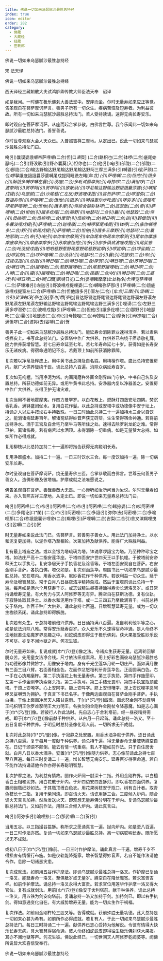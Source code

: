 ```yaml
---
title: 佛说一切如来乌瑟腻沙最胜总持经
index: true
icon: editor
order: 282
category:
  - 佛藏
  - 大藏经
  - 经藏
  - 密教部
---
```


  佛说一切如来乌瑟腻沙最胜总持经  

宋 法天译  

佛说一切如来乌瑟腻沙最胜总持经  

西天译经三藏朝散大夫试鸿胪卿传教大师臣法天奉　诏译  

如是我闻。一时佛在极乐佛刹大善法堂中。安庠而坐。尔时无量寿如来应正等觉。告圣观自在菩萨摩诃萨言。善男子所有一切众生。疾病苦恼及短寿者。为利益彼故。所有一切如来乌瑟腻沙最胜总持法门。若人受持读诵。速得无病长寿安乐。  

即时观自在菩萨摩诃萨。从座而起合掌恭敬。白佛言世尊。我今乐闻此一切如来乌瑟腻沙最胜总持法门。善誓善说。  

尔时世尊观察大会人天众已。入普照吉祥三摩地。从定出已。说此一切如来乌瑟腻沙最胜总持法门曰。  

唵(引)曩谟婆誐嚩帝萨哩嚩(二合)怛[口*束*頁] (二合)路枳也(二合)钵啰(二合)底尾始瑟吒(二合引)野没驮(引)野帝曩莫(入)怛你也(二合)他(引)唵(引)部陇(二合)部陇(二合)部陇(二合)输达野输达野尾输达野尾输达野阿三摩三满多(引)嚩婆(引)娑萨颇(二合)啰拏誐底誐誐曩莎婆嚩尾戍提阿毗诜左睹[牟*含] (引)萨哩嚩(二合)怛他(引)誐多(引)酥誐多嚩啰嚩左曩(引)没哩(二合)多毗试罽摩贺(引)母捺啰(二合)满怛啰(二合)波奈阿(引)贺啰阿(引)贺啰阿(引)欲散驮(引)啰尼输达野输达野誐誐曩莎婆(引)嚩尾戍提(引)乌瑟腻(二合)沙尾惹(仁左反)野波哩戍提(引)娑贺萨啰(二合)啰湿弥(二合)散祖祢帝(引)萨哩嚩(二合)怛他(引)誐多(引)嚩路吉你沙吒波(引)啰弥多(引)波哩布啰尼萨哩嚩(二合)怛他(引)誐多摩(引)帝捺舍部弥钵啰(二合)底瑟致(二合)帝(引)萨哩嚩(二合)怛他(引)誐多纥哩(二合)那野(引)地瑟吒(二合引)曩(引)地瑟致(二合)帝(引)母捺哩(二合)母捺哩(二合)摩贺(引)母捺哩(二合)嚩日啰(二合)迦(引)野僧贺(引)多曩波哩戍提(引)萨哩嚩(二合)迦哩摩(二合)嚩啰拏尾戍提(引)钵啰(二合)底你嚩哩多(二合)野(引)欲尾戍提(引)萨哩嚩(二合)怛他(引)誐多三摩野(引)地瑟吒(二合)曩地瑟致(二合)帝(引)唵(引)牟你牟你摩贺(引)牟你尾牟你尾牟你摩贺(引)尾牟你摩底摩底摩贺(引)摩底摩摩多(引)苏摩底怛他(引)多(引)部多俱致波哩戍提(引)尾娑普(二合)吒没提戍提(引)呬呬惹野惹野尾惹野尾惹野娑摩(引)啰娑摩(二合)啰娑颇(二合)啰娑颇(二合)啰萨哩嚩(二合)没驮(引)地瑟吒(二合引)曩(引)地瑟致(二合)帝(引)戍提戍提(引)没提(引)嚩日哩(二合)嚩日哩(二合)摩贺(引)嚩日哩(二合)苏嚩日哩(二合)嚩日啰(二合)誐哩毗(二合)惹野誐哩毗(二合)尾惹野誐哩毗(二合)嚩日啰(二合)入嚩(二合引)攞(引)誐哩毗(二合)嚩日噜(二合)捺婆(二合)吠(引)嚩日啰(二合)三婆吠(引)嚩日哩(二合)嚩[口*爾]尼嚩日览(二合)婆嚩睹摩摩(此处称名)舍哩览萨哩嚩(二合)萨埵难(引)左迦(引)野波哩戍提哩婆(二合)嚩睹弥萨那(引)萨哩嚩(二合)誐底波哩戍提室左(二合)萨哩嚩(二合)怛他誐多(引)室左(二合) [牟*含]三摩(引)湿嚩(二合引)娑演睹没[亭*也]没[亭*也]悉[亭*也]冒达野冒达野尾冒达野尾冒达野谟左野谟左野尾谟左野尾谟左野输达野输达野尾输达野尾输达野三满多(引)哩谟(二合)左野三满多啰湿弥(二合)波哩戍提(引)萨哩嚩(二合)怛他(引)誐多纥哩(二合)那野(引)地瑟吒(二合)曩(引)地瑟致(二合)帝(引)母捺哩(二合)母捺哩(二合)摩贺(引)母捺哩(二合)满怛啰(二合)波祢(去)娑嚩(二合)贺  

善男子此一切如来乌瑟腻沙最胜总持法门。能延寿命消除罪业速得清净。若以素帛或桦皮上。书写此总持法门。安置塔中作广大供养。作供养已右绕千匝恭敬礼拜。随力供养获增智慧。若七日寿命延至七年。若七年寿命延七十岁。获得如是长寿安乐无诸疾病。得宿命通明记不忘。若戴顶上如前所获消除罪障。  

复次若以净帛及桦皮上。用牛黄书此总持及自名姓。用栴檀作塔。盛此总持安置房内。献广大供养旋绕千匝。诵此总持八百遍。消除众病延寿百岁。  

复次如无栴檀。当用净泥为塔。内画羯磨杵外画金刚界四门守护。中书自己名及安置总持。所获功德如前无异。或用牛黄书此总持。安净器内复以净器盖之。安置房中作广大供养。长得卫护无诸灾难。  

复次当用不著地瞿摩夷。作四方曼拏罗。以白花散上。燃酥灯四盏安坛四隅。焚沉香乳香。满钵盛阏伽水。复用白花作鬘。以此总持或安塔中或功德像中安于坛上。持诵之人以左手按坛右手持数珠。一日三时诵此总持二十一遍加持水三合以自饮之。能消诸病延寿百年。解诸冤结得妙音声获无碍辩。生生常得宿命神通。若将前加持净水。洒于王宫及自舍宅乃至牛马等所住之处。速得去除罗刹龙蛇之难。常得卫护。离诸怖畏。若有病苦以水洒顶。永得消除一切重病。如是无量赞大总持。如如所作必得成就。  

复用柳枝以此总持加持二十一遍即将揩齿获得无病聪明长寿。  

复用净器盛水。加持二十一遍。一日三时饮水三合。每一度饮加持一遍。除一切病安乐长寿。  

尔时圣观自在菩萨摩诃萨。绕无量寿佛三匝。合掌恭敬而白佛言。世尊云何善男子善女人。造佛形像及彼塔庙。护摩成就之法唯愿说之。  

佛告圣观自在菩萨。善哉善哉大无畏。一心谛听如汝所问当为汝说。尔时无量寿如来。亦入普照吉祥三摩地。从定出已。即说一切如来无量寿总持法门曰。  

唵(引)阿密哩(二合)帝(引)阿密哩(二合)帝(引)阿密哩(二合)睹捺婆(二合)吠阿密哩(二合)多尾讫[口*闌] (二合)帝(引)阿密哩(二合)多誐(引)弥你(去)阿密哩(二合)多喻哩那(二合)祢誐誐曩计哩帝(二合)羯哩(引)萨哩嚩(二合)吉梨(二合引)舍叉演羯哩曳(引)娑嚩(二合引)贺  

时无量寿如来说此法门已。告菩萨言。若善男子善女人。用此法门加持净土。以水和泥复更加持。以泥作塔乃至相轮。次第加持及献供养。能得广大殊胜利益。  

复有最上塔庙之法。或以金银为塔琉璃为塔。钵讷摩啰誐宝为塔。乃至种种珍宝之塔。如法庄严高十二指安莲华座。于塔四面安护世四天王以手执幢。于彼塔前安帝释天主以手执弓。复安净居天子手执香花及涂香等。于塔左面安观自在菩萨。右安金刚手菩萨。各执白佛。塔仪如是。复次别画莲华。周围书此一切如来乌瑟腻沙最胜总持。安在塔内。用香水洒净。献妙香花作千种供养。若欲利益一切众生。延于寿命及增智慧故。常于白月八日昼夜洁净精持斋戒。然后于宝塔前诵此总持一千遍。每月如是满六个月获寿千岁。或志诚精进昼夜持诵得寿命长满洛叉岁。或日常持诵增寿无量。有大势力与天人阿修罗等无有异。腾空自在获斯功德。复有仪轨。于寂静处取其净土。以香水和泥用作于塔。或一二三四五乃至数满百千。书前总持安于塔内。作百千种广大供养。诵此总持七百遍。日增智慧延寿无量。或为一切众生枷锁系闭。诵此总持即得解脱。  

复次若有众生。于总持塔前倍兴供养。日日诵持满八百遍。发自利利他平等之心。如是依法消除八难。常得安乐延寿百岁。众人爱乐不久速得宿命神通。是人命终不生地狱畜生焰魔罗界恶趣之中。如蛇蜕皮即得生于极乐佛刹。获大果报受胜妙乐说不可尽。亦复不闻地狱之声。何况生彼。  

尔时无量寿如来。复说成就[巾*(穴/登)]像之法。令诸众生获寿无量。远离轮回解脱众苦。先用童女洁净合线。尺寸依法织成素帛。用上好彩色画彼乌瑟腻沙最胜总持功德形像并微妙字。用像安于塔内。身有千光坐莲华月轮一切庄严。面如满月像有三面三目八臂。右面善相金色。左面作忿怒相利牙青莲华色。正面圆满白色。右一手在心执羯磨杵。第二手执莲花上有无量寿佛。第三手执箭。第四手作施愿印。左第一手作金刚拳执索竖头指。第二手执弓。第三手结无畏印。第四手执宝瓶顶戴塔。于颈上安唵字。心上安阿字。额上安吽字。脐上安怛囕字。足上安讫哩字恶阿啰叉娑嚩贺为拥护。于真言下书已名字。于像两边画观自在菩萨金刚手菩萨。手执白拂。于像上面画净居天人降甘露雨。于[巾*(穴/登)]四面。画忿怒金刚不动尊明王吒枳明王你罗难拏明王大力明王。各执剑钩金刚杵金刚杖令降恶魔。如是志心画于[巾*(穴/登)]像。若彼行人作此法时。先自志心于舍利塔前。经一昼夜精持斋戒。即于[巾*(穴/登)]像前献千种供养。从白月一日起首。诵此总持一洛叉。至十五日复献千种供养。于明旦时总持圣像化现人前。一切所求无不成就。  

复次将此总持[巾*(穴/登)]像。于寂静之处安置。用香水洒净献于供养。逐日诵此总持八百遍。复于每月一度献千种供养。诵总持千遍。得无量寿命无量威势腾空自在。日记千颂语不颠倒。能去有情一切重病。若人不能如前作法。只于自住房舍就。白月八日以香水洒净。安置[巾*(穴/登)]像随力供养。志心像前诵此总持七百至八百遍。每日三时复诵二十一遍。增长智慧无病安乐。延寿百岁得宿命通。若自不能作法持诵请他令作亦得长寿聪明智慧。  

复次护摩之法。为利益有情故。圆作火炉阔一肘深十二指。外用金刚杵界。以白檀香白土相和泥饰。用白花散于炉内。于炉四边安四盏酥灯。即以香花四面供养。复置阏伽瓶细妙如法。于其瓶顶缠白色衣。用花果树枝安于瓶口。树有白汁者。取青色枝长十二指。复用干柴同烧。即召请火天。请讫用酥三合。三度倾入炉内。随合诵火天真言加持。然后发送火天。即观想无量寿佛分明在于炉内。复诵乌瑟腻沙最胜总持法门。又如前作法。用酥三合倾入炉内。诵此真言曰。  

唵(引)阿弥多(引)喻哩捺(二合)那娑嚩(二合)贺(引)  

当用五谷。以三指撮谷揾酥。称所求之愿诵真言一遍。抛向炉内。如是至八百遍。一日三时作法亦然。复诵一切如来乌瑟腻沙最胜总持。离一切病聪明长寿。随所愿求无不成就。  

或初八日于[巾*(穴/登)]像前。一日三时作护摩法。诵此真言一千遍。增寿千岁不得损害有情恒行布施。如是仪轨能降冤家。增长智慧得妙音声。若自不能作法请他令作。息除一切诸恶灾患。  

复次成就法。如前用五谷作护摩法。即诵乌瑟腻沙最胜总持一洛叉。作护摩已复诵一洛叉。能延寿命一洛叉。至俱胝岁或无量岁。腾空自在降伏魔冤。若求富贵吉祥。如前作护摩法。诵总持一洛叉永得大富贵。若求官位用莲华作护摩一洛叉得大官位。复有成就剑法。用前[巾*(穴/登)]像安于舍利塔前。献千种供养。诵此总持一洛叉。用五铁为剑安向塔前。复诵总持一洛叉加持于剑。加持剑已。即以右手执剑。得如意通变化自在。有大威势增寿无量。能为一切众生作于祸福。  

复次作法。如前用金刚杵轮三股叉等。皆得成就。获前殊胜无量功德。此大总持是一切如来心甚为希有。如前所作必得成就。若复有人。于此一切如来乌瑟腻沙最胜总持法门。每日三时持诵二十一遍。献供养已志心受持为他解说。令彼有情得大快乐长寿无病。具大智慧得宿命通。彼人命终如蛇蜕皮即得往生极乐佛刹获大果报。耳亦不闻地狱等声。何况生彼。佛说此经已。一切世间天人阿修罗乾闼婆等。闻佛所说皆大欢喜信受奉行。  

佛说一切如来乌瑟腻沙最胜总持经  
